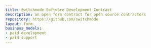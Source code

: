 ```yaml
---
title: Switchmode Software Development Contract
description: an open form contract for open source contractors
repository: https://github.com/switchmode
layout: form
business_models:
- paid development
- paid support
---
```

